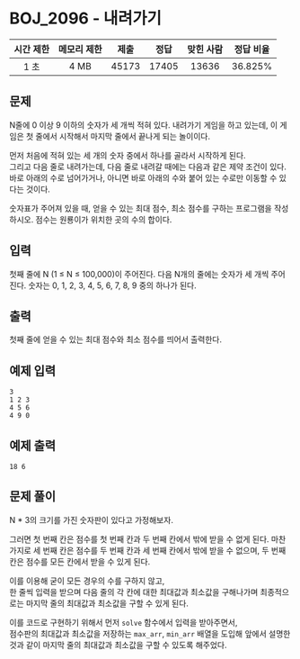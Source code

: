 # BOJ_2096 - 내려가기

| 시간 제한 | 메모리 제한 | 제출  | 정답  | 맞힌 사람 | 정답 비율 |
| :-------: | :---------: | :---: | :---: | :-------: | :-------: |
|   1 초    |    4 MB     | 45173 | 17405 |   13636   |  36.825%  |

## 문제

N줄에 0 이상 9 이하의 숫자가 세 개씩 적혀 있다. 내려가기 게임을 하고 있는데, 이 게임은 첫 줄에서 시작해서 마지막 줄에서 끝나게 되는 놀이이다.

먼저 처음에 적혀 있는 세 개의 숫자 중에서 하나를 골라서 시작하게 된다.  
그리고 다음 줄로 내려가는데, 다음 줄로 내려갈 때에는 다음과 같은 제약 조건이 있다. 바로 아래의 수로 넘어가거나, 아니면 바로 아래의 수와 붙어 있는 수로만 이동할 수 있다는 것이다.

숫자표가 주어져 있을 때, 얻을 수 있는 최대 점수, 최소 점수를 구하는 프로그램을 작성하시오. 점수는 원룡이가 위치한 곳의 수의 합이다.

## 입력

첫째 줄에 N (1 ≤ N ≤ 100,000)이 주어진다. 다음 N개의 줄에는 숫자가 세 개씩 주어진다. 숫자는 0, 1, 2, 3, 4, 5, 6, 7, 8, 9 중의 하나가 된다.

## 출력

첫째 줄에 얻을 수 있는 최대 점수와 최소 점수를 띄어서 출력한다.

## 예제 입력

```
3
1 2 3
4 5 6
4 9 0
```

## 예제 출력

```
18 6
```

## 문제 풀이

N \* 3의 크기를 가진 숫자판이 있다고 가정해보자.

그러면 첫 번째 칸은 점수를 첫 번째 칸과 두 번째 칸에서 밖에 받을 수 없게 된다.
마찬가지로 세 번째 칸은 점수를 두 번째 칸과 세 번째 칸에서 밖에 받을 수 없으며, 두 번째 칸은 점수를 모든 칸에서 받을 수 있게 된다.

이를 이용해 굳이 모든 경우의 수를 구하지 않고,  
한 줄씩 입력을 받으며 다음 줄의 각 칸에 대한 최대값과 최소값을 구해나가며 최종적으로는 마지막 줄의 최대값과 최소값을 구할 수 있게 된다.

이를 코드로 구현하기 위해서 먼저 `solve` 함수에서 입력을 받아주면서,  
점수판의 최대값과 최소값을 저장하는 `max_arr`, `min_arr` 배열을 도입해 앞에서 설명한 것과 같이 마지막 줄의 최대값과 최소값을 구할 수 있도록 해주었다.
